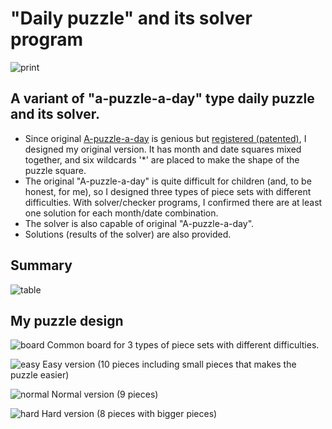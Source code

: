 # "Daily puzzle" and its solver program

![print](https://user-images.githubusercontent.com/86639425/158929917-5692e720-60ac-44f6-9463-2ae9586f695e.jpg)

## A variant of "a-puzzle-a-day" type daily puzzle and its solver.

* Since original <a href="https://www.dragonfjord.com/product/a-puzzle-a-day/">A-puzzle-a-day</a> is genious but <a href="https://euipo.europa.eu/eSearch/#details/designs/007690433-0001">registered (patented)</a>, I designed my original version. It has month and date squares mixed together, and six wildcards '*' are placed to make the shape of the puzzle square.
* The original "A-puzzle-a-day" is quite difficult for children (and, to be honest, for me), so I designed three types of piece sets with different difficulties. With solver/checker programs, I confirmed there are at least one solution for each month/date combination.
* The solver is also capable of original "A-puzzle-a-day".
* Solutions (results of the solver) are also provided.

## Summary

![table](https://user-images.githubusercontent.com/86639425/158927980-4509329b-7e42-444a-bb10-e89d39a2a79e.jpg)

## My puzzle design

![board](https://user-images.githubusercontent.com/86639425/158854094-815956f0-2752-4f6f-9332-3b678d5c1a63.jpg)
Common board for 3 types of piece sets with different difficulties.

![easy](https://user-images.githubusercontent.com/86639425/158854114-65e58289-0078-4dd3-81f1-85e2ffcd309c.jpg)
Easy version (10 pieces including small pieces that makes the puzzle easier)

![normal](https://user-images.githubusercontent.com/86639425/158854120-843aece3-effb-49e8-a953-cb99e67ad079.jpg)
Normal version (9 pieces)

![hard](https://user-images.githubusercontent.com/86639425/158854119-dadc9dce-5b56-4ec4-b649-f304c12fefac.jpg)
Hard version (8 pieces with bigger pieces)
